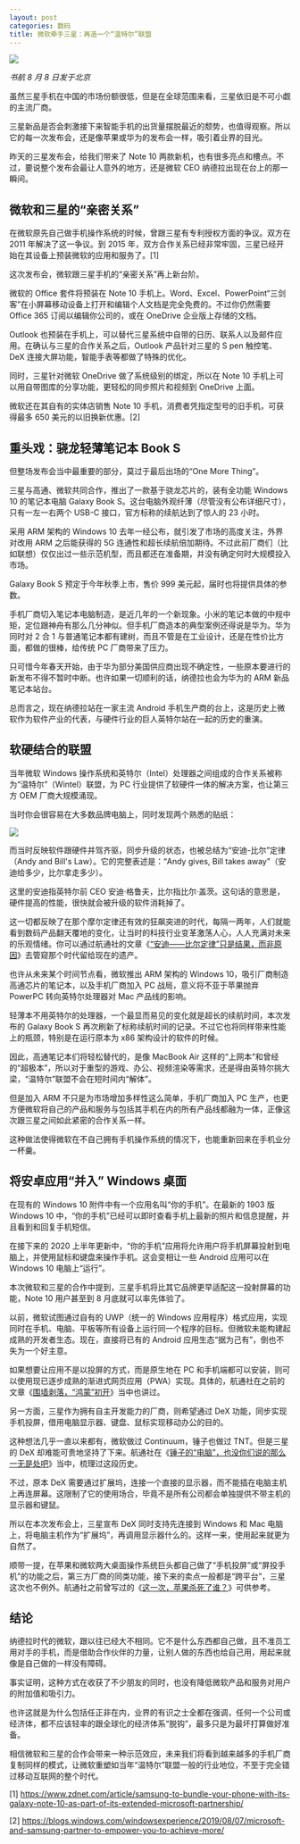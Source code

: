 ```yaml
---
layout: post
categories: 数码
title: 微软牵手三星：再造一个“温特尔”联盟
---
```


![](http://ww1.sinaimg.cn/large/4b91f9d5ly1g5t75aovoxj20u00h5jz0.jpg)

*书航 8 月 8 日发于北京*

虽然三星手机在中国的市场份额很低，但是在全球范围来看，三星依旧是不可小觑的主流厂商。

三星新品是否会刺激接下来智能手机的出货量摆脱最近的颓势，也值得观察。所以它的每一次发布会，还是像苹果或华为的发布会一样，吸引着业界的目光。

昨天的三星发布会，给我们带来了 Note 10 两款新机，也有很多亮点和槽点。不过，要说整个发布会最让人意外的地方，还是微软 CEO 纳德拉出现在台上的那一瞬间。

## 微软和三星的“亲密关系”

在微软原先自己做手机操作系统的时候，曾跟三星有专利授权方面的争议。双方在 2011 年解决了这一争议。到 2015 年，双方合作关系已经非常牢固，三星已经开始在其设备上预装微软的应用和服务了。[1]

这次发布会，微软跟三星手机的“亲密关系”再上新台阶。

微软的 Office 套件将预装在 Note 10 手机上。Word、Excel、PowerPoint“三剑客”在小屏幕移动设备上打开和编辑个人文档是完全免费的。不过你仍然需要 Office 365 订阅以编辑你公司的，或在 OneDrive 企业版上存储的文档。

Outlook 也预装在手机上，可以替代三星系统中自带的日历、联系人以及邮件应用。在确认与三星的合作关系之后，Outlook 产品针对三星的 S pen 触控笔、DeX 连接大屏功能，智能手表等都做了特殊的优化。

同时，三星针对微软 OneDrive 做了系统级别的绑定，所以在 Note 10 手机上可以用自带图库的分享功能，更轻松的同步照片和视频到 OneDrive 上面。

微软还在其自有的实体店销售 Note 10 手机，消费者凭指定型号的旧手机，可获得最多 650 美元的以旧换新优惠。[2]

## 重头戏：骁龙轻薄笔记本 Book S

但整场发布会当中最重要的部分，莫过于最后出场的“One More Thing”。

三星与高通、微软共同合作，推出了一款基于骁龙芯片的，装有全功能 Windows 10 的笔记本电脑 Galaxy Book S。这台电脑外观纤薄（尽管没有公布详细尺寸），只有一左一右两个 USB-C 接口，官方标称的续航达到了惊人的 23 小时。

采用 ARM 架构的 Windows 10 去年一经公布，就引发了市场的高度关注，外界对改用 ARM 之后能获得的 5G 连通性和超长续航倍加期待。不过此前厂商们（比如联想）仅仅出过一些示范机型，而且都还在准备期，并没有确定何时大规模投入市场。

Galaxy Book S 预定于今年秋季上市，售价 999 美元起，届时也将提供具体的参数。

手机厂商切入笔记本电脑制造，是近几年的一个新现象。小米的笔记本做的中规中矩，定位跟神舟有那么几分神似。但手机厂商造本的典型案例还得说是华为。华为同时对 2 合 1 与普通笔记本都有建树，而且不管是在工业设计，还是在性价比方面，都做的很棒，给传统 PC 厂商带来了压力。

只可惜今年春天开始，由于华为部分美国供应商出现不确定性，一些原本要进行的新发布不得不暂时中断。也许如果一切顺利的话，纳德拉也会为华为的 ARM 新品笔记本站台。

总而言之，现在纳德拉站在一家主流 Android 手机生产商的台上，这是历史上微软作为软件产业的代表，与硬件行业的巨人英特尔站在一起的历史的重演。

## 软硬结合的联盟

当年微软 Windows 操作系统和英特尔（Intel）处理器之间组成的合作关系被称为“温特尔”（Wintel）联盟，为 PC 行业提供了软硬件一体的解决方案，也让第三方 OEM 厂商大规模涌现。

当时你会很容易在大多数品牌电脑上，同时发现两个熟悉的贴纸：

![](http://ww1.sinaimg.cn/large/4b91f9d5ly1g5t76d6o1ej20ql0g70yl.jpg)

而当时反映软件跟硬件并驾齐驱，同步升级的状态，也被总结为“安迪-比尔”定律（Andy and Bill's Law）。它的完整表述是：“Andy gives, Bill takes away”（安迪给多少，比尔拿走多少）。

这里的安迪指英特尔前 CEO 安迪·格鲁夫，比尔指比尔·盖茨。这句话的意思是，硬件提高的性能，很快就会被升级的软件消耗掉了。

这一切都反映了在那个摩尔定律还有效的狂飙突进的时代，每隔一两年，人们就能看到数码产品翻天覆地的变化，让当时的科技行业变革激荡人心，人人充满对未来的乐观情绪。你可以通过航通社的文章《[“安迪——比尔定律”只是结果，而非原因](http://mp.weixin.qq.com/s?__biz=MjM5Mjg1ODIxMQ==&mid=2650659229&idx=1&sn=88c14d51cb6696f8dc4642108f684924&chksm=be96909189e11987b95e25b46dec09d7be71b33f2b120e770a6c9a6dcd56dc6777d81a8309bb&scene=21#wechat_redirect)》去管窥那个时代留给现在的遗产。

也许从未来某个时间节点看，微软推出 ARM 架构的 Windows 10，吸引厂商制造高通芯片的笔记本，以及手机厂商加入 PC 战局，意义将不亚于苹果抛弃 PowerPC 转向英特尔处理器对 Mac 产品线的影响。

轻薄本不用英特尔的处理器，一个最显而易见的变化就是超长的续航时间，本次发布的 Galaxy Book S 再次刷新了标称续航时间的记录。不过它也将同样带来性能上的瓶颈，特别是在运行原本为 x86 架构设计的软件的时候。

因此，高通笔记本们将轻松替代的，是像 MacBook Air 这样的“上网本”和曾经的“超极本”，所以对于重型的游戏、办公、视频渲染等需求，还是得由英特尔挑大梁，“温特尔”联盟不会在短时间内“解体”。

但是加入 ARM 不只是为市场增加多样性这么简单，手机厂商加入 PC 生产，也更方便微软将自己的产品和服务与包括其手机在内的所有产品线都融为一体，正像这次跟三星之间如此紧密的合作关系一样。

这种做法使得微软在不自己拥有手机操作系统的情况下，也能重新回来在手机业分一杯羹。

## 将安卓应用“并入” Windows 桌面

在现有的 Windows 10 附件中有一个应用名叫“你的手机”。在最新的 1903 版 Windows 10 中，“你的手机”已经可以即时查看手机上最新的照片和信息提醒，并且看到和回复手机短信。

在接下来的 2020 上半年更新中，“你的手机”应用将允许用户将手机屏幕投射到电脑上，并使用鼠标和键盘来操作手机。这会变相让一些 Android 应用可以在 Windows 10 电脑上“运行”。

本次微软和三星的合作中提到，三星手机将比其它品牌更早适配这一投射屏幕的功能，Note 10 用户甚至到 8 月底就可以率先体验了。

以前，微软试图通过自有的 UWP（统一的 Windows 应用程序）格式应用，实现同时在手机、电脑、平板等所有设备上运行同一个程序的目标。但微软未能构建起成熟的开发者生态。现在，直接将已有的 Android 应用生态“据为己有”，倒也不失为一个好主意。

如果想要让应用不是以投屏的方式，而是原生地在 PC 和手机端都可以安装，则可以使用现已逐步成熟的渐进式网页应用（PWA）实现。具体的，航通社在之前的文章《[围墙剥落，“鸿蒙”初开](http://mp.weixin.qq.com/s?__biz=MjM5Mjg1ODIxMQ==&mid=2650660633&idx=1&sn=98dd1c9546c8930ca9159a6f7a01fe88&chksm=be96961589e11f033d1630395395a946283ab87cf0825767fca20a7f0c0c5fb1671b444926c0&scene=21#wechat_redirect)》当中也讲过。

另一方面，三星作为拥有自主开发能力的厂商，则希望通过 DeX 功能，同步实现手机投屏，借用电脑显示器、键盘、鼠标实现移动办公的目的。

这种想法几乎一直以来都有，微软做过 Continuum，锤子也做过 TNT。但是三星的 DeX 却难能可贵地坚持了下来。航通社在《[锤子的“电脑”，也没你们说的那么一无是处吧](http://mp.weixin.qq.com/s?__biz=MjM5Mjg1ODIxMQ==&mid=2650659738&idx=1&sn=5b66b66a0403103d1e591234f3818f94&chksm=be96929689e11b80b6f86f209d22004f2c1b84fe187ffb3c9f7702c65b2aa94bdc1fe2590938&scene=21#wechat_redirect)》当中，梳理过这段历史。

不过，原本 DeX 需要通过扩展坞，连接一个直接的显示器，而不能插在电脑主机上再连屏幕。这限制了它的使用场合，毕竟不是所有公司都会单独提供不带主机的显示器和键鼠。

所以在本次发布会上，三星宣布 DeX 同时支持先连接到 Windows 和 Mac 电脑上，将电脑主机作为“扩展坞”，再调用显示器什么的。这样一来，使用起来就更为自然了。

顺带一提，在苹果和微软两大桌面操作系统巨头都自己做了“手机投屏”或“屏投手机”的功能之后，第三方厂商的同类功能，接下来的卖点一般都是“跨平台”，三星这次也不例外。航通社之前曾写过的《[这一次，苹果杀死了谁？](http://mp.weixin.qq.com/s?__biz=MjM5Mjg1ODIxMQ==&mid=2650660578&idx=1&sn=456240f87f012994562bee1babace1d0&chksm=be9697ee89e11ef8827d09b5a194002b129c7cd35eb8fc4242a635e1b66e876cb46528710a8b&scene=21#wechat_redirect)》可供参考。

## 结论

纳德拉时代的微软，跟以往已经大不相同。它不是什么东西都自己做，且不准员工用对手的手机，而是借助合作伙伴的力量，让别人做的东西也给自己用，用起来就像是自己做的一样没有障碍。

事实证明，这种方式在收获了不少朋友的同时，也没有降低微软产品和服务对用户的附加值和吸引力。

也许这就是为什么包括任正非在内，业界的有识之士全都在强调，任何一个公司或经济体，都不应该轻率的跟全球化的经济体系“脱钩”，最多只是为最坏打算做好准备。

相信微软和三星的合作会带来一种示范效应，未来我们将看到越来越多的手机厂商复制同样的模式，让微软重塑如当年“温特尔”联盟一般的行业地位，不至于完全错过移动互联网的整个时代。

[1] <https://www.zdnet.com/article/samsung-to-bundle-your-phone-with-its-galaxy-note-10-as-part-of-its-extended-microsoft-partnership/>

[2] <https://blogs.windows.com/windowsexperience/2019/08/07/microsoft-and-samsung-partner-to-empower-you-to-achieve-more/>




